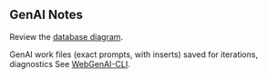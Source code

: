 ## GenAI Notes

Review the [database diagram](https://apilogicserver.github.io/Docs/Database-Diagram/).

GenAI work files (exact prompts, with inserts) saved for iterations, diagnostics
See [WebGenAI-CLI](https://apilogicserver.github.io/Docs/WebGenAI-CLI/). 